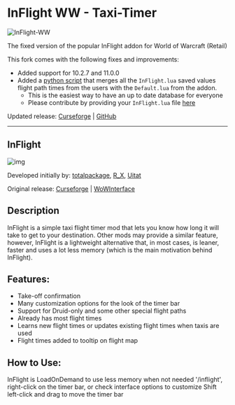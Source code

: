 # InFlight WW - Taxi-Timer

![InFlight-WW](https://raw.githubusercontent.com/rursache/InFlight-WW/master/icon.jpg)

The fixed version of the popular InFlight addon for World of Warcraft (Retail)

This fork comes with the following fixes and improvements:
- Added support for 10.2.7 and 11.0.0
- Added a [python script]() that merges all the `InFlight.lua` saved values flight path times from the users with the `Default.lua` from the addon.
  - This is the easiest way to have an up to date database for everyone
  - Please contribute by providing your `InFlight.lua` file [here](https://github.com/rursache/InFlight-Taxi-Timer/issues/1)

Updated release: [Curseforge](https://legacy.curseforge.com/wow/addons/inflight-ww) | [GitHub](https://github.com/rursache/InFlight-Taxi-Timer/releases)

----

## InFlight

![img](https://i.imgur.com/CTPjlAw.jpeg)

Developed initially by: [totalpackage](https://www.wowinterface.com/forums/member.php?action=getinfo&userid=27891), [R_X](https://www.wowinterface.com/forums/member.php?action=getinfo&userid=341594), [Uitat](https://www.wowinterface.com/forums/member.php?action=getinfo&userid=272556)

Original release: [Curseforge](https://www.curseforge.com/wow/addons/inflight-taxi-timer) | [WoWInterface](https://www.wowinterface.com/downloads/info11178-InFlight.html#info)

## Description
InFlight is a simple taxi flight timer mod that lets you know how long it will take to get to your destination. Other mods may provide a similar feature, however, InFlight is a lightweight alternative that, in most cases, is leaner, faster and uses a lot less memory (which is the main motivation behind InFlight).

## Features:
- Take-off confirmation
- Many customization options for the look of the timer bar
- Support for Druid-only and some other special flight paths
- Already has most flight times
- Learns new flight times or updates existing flight times when taxis are used
- Flight times added to tooltip on flight map

## How to Use:
InFlight is LoadOnDemand to use less memory when not needed
'/inflight', right-click on the timer bar, or check interface options to customize
Shift left-click and drag to move the timer bar
